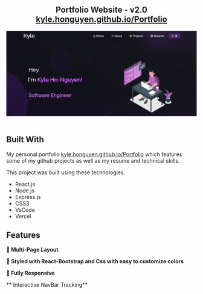 <h2 align="center">
  Portfolio Website - v2.0<br/>
  <a href="https://kylehonguyen.github.io/Portfolio" target="_blank">kyle.honguyen.github.io/Portfolio</a>
</h2>
<div align="center">
  <img alt="Demo" src="./Images/readme-img.png" />
</div>

<br/>

## Built With

My personal portfolio <a href="https://kylehonguyen.github.io/Portfolio" target="_blank">kyle.honguyen.github.io/Portfolio</a> which features some of my github projects as well as my resume and technical skills.<br/>

This project was built using these technologies.

- React.js
- Node.js
- Express.js
- CSS3
- VsCode
- Vercel

## Features

**📖 Multi-Page Layout**

**🎨 Styled with React-Bootstrap and Css with easy to customize colors**

**📱 Fully Responsive**

** Interactive NavBar Tracking**


